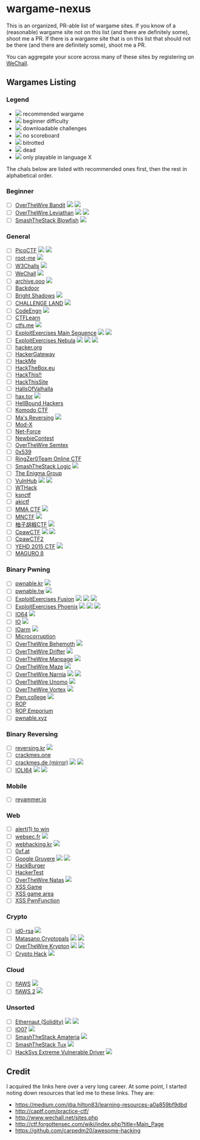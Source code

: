 # wargame-nexus

This is an organized, PR-able list of wargame sites.
If you know of a (reasonable) wargame site not on this list (and there are definitely some), shoot me a PR.
If there is a wargame site that is on this list that should not be there (and there are definitely some), shoot me a PR.

You can aggregate your score across many of these sites by registering on [WeChall](http://www.wechall.net).

## Wargames Listing

### Legend

- <img src="https://img.shields.io/badge/recommended-yes-green.svg"> recommended wargame
- <img src="https://img.shields.io/badge/difficulty-beginner-green.svg"> beginner difficulty
- <img src="https://img.shields.io/badge/style-offline-lightgrey.svg"> downloadable challenges
- <img src="https://img.shields.io/badge/scoring-no-lightgrey.svg"> no scoreboard
- <img src="https://img.shields.io/badge/status-degraded-orange.svg"> bitrotted
- <img src="https://img.shields.io/badge/status-dead-red.svg"> dead
- <img src="https://img.shields.io/badge/language-X-orange.svg"> only playable in language X

The chals below are listed with recommended ones first, then the rest in alphabetical order.

### Beginner

- [ ] [OverTheWire Bandit](http://overthewire.org/wargames/bandit/) <img src="https://img.shields.io/badge/difficulty-beginner-green.svg"> <img src="https://img.shields.io/badge/scoring-no-lightgrey.svg">
- [ ] [OverTheWire Leviathan](http://overthewire.org/wargames/leviathan/) <img src="https://img.shields.io/badge/difficulty-beginner-green.svg"> <img src="https://img.shields.io/badge/scoring-no-lightgrey.svg">
- [ ] [SmashTheStack Blowfish](http://smashthestack.org/blowfish.html) <img src="https://img.shields.io/badge/scoring-no-lightgrey.svg">

### General

- [ ] [PicoCTF](http://picoctf.com) <img src="https://img.shields.io/badge/recommended-yes-green.svg"> <img src="https://img.shields.io/badge/difficulty-beginner-green.svg">
- [ ] [root-me](http://root-me.org) <img src="https://img.shields.io/badge/recommended-yes-green.svg">
- [ ] [W3Challs](https://w3challs.com/) <img src="https://img.shields.io/badge/recommended-yes-green.svg">
- [ ] [WeChall](http://www.wechall.net/) <img src="https://img.shields.io/badge/recommended-yes-green.svg">
- [ ] [archive.ooo](https://archive.ooo) <img src="https://img.shields.io/badge/recommended-yes-green.svg">
- [ ] [Backdoor](https://backdoor.sdslabs.co/challenges)
- [ ] [Bright Shadows](http://bright-shadows.net/) <img src="https://img.shields.io/badge/status-dead-red.svg">
- [ ] [CHALLENGE LAND](http://challengeland.co/) <img src="https://img.shields.io/badge/status-dead-red.svg">
- [ ] [CodeEngn](http://ch.codeengn.com/) <img src="https://img.shields.io/badge/language-korean-orange.svg">
- [ ] [CTFLearn](https://ctflearn.com/)
- [ ] [ctfs.me](http://ctfs.me/) <img src="https://img.shields.io/badge/status-dead-red.svg">
- [ ] [ExploitExercises Main Sequence](https://exploit.education/main-sequence/) <img src="https://img.shields.io/badge/style-offline-lightgrey.svg"> <img src="https://img.shields.io/badge/scoring-no-lightgrey.svg">
- [ ] [ExploitExercises Nebula](https://exploit.education/nebula/) <img src="https://img.shields.io/badge/difficulty-beginner-green.svg"> <img src="https://img.shields.io/badge/style-offline-lightgrey.svg"> <img src="https://img.shields.io/badge/scoring-no-lightgrey.svg">
- [ ] [hacker.org](http://www.hacker.org/)
- [ ] [HackerGateway](https://www.hackergateway.com/)
- [ ] [HackMe](https://hack.me/)
- [ ] [HackTheBox.eu](https://hackthebox.eu)
- [ ] [HackThis!!](https://www.hackthis.co.uk/)
- [ ] [HackThisSite](https://www.hackthissite.org/)
- [ ] [HallsOfValhalla](https://halls-of-valhalla.org/beta/)
- [ ] [hax.tor](http://hax.tor.hu/welcome/) <img src="https://img.shields.io/badge/status-degraded-orange.svg">
- [ ] [HellBound Hackers](https://www.hellboundhackers.org/)
- [ ] [Komodo CTF](http://ctf.komodosec.com/)
- [ ] [Ma's Reversing](http://3564020356.org/) <img src="https://img.shields.io/badge/scoring-no-lightgrey.svg">
- [ ] [Mod-X](http://www.mod-x.co.uk/main.php)
- [ ] [Net-Force](https://net-force.nl/)
- [ ] [NewbieContest](https://www.newbiecontest.org/)
- [ ] [OverTheWire Semtex](http://overthewire.org/wargames/semtex/)
- [ ] [0x539](https://0x0539.net/)
- [ ] [RingZer0Team Online CTF](https://ringzer0team.com/home)
- [ ] [SmashTheStack Logic](http://logic.smashthestack.org:88/) <img src="https://img.shields.io/badge/scoring-no-lightgrey.svg">
- [ ] [The Enigma Group](https://www.enigmagroup.org/)
- [ ] [VulnHub](https://www.vulnhub.com/) <img src="https://img.shields.io/badge/style-offline-lightgrey.svg"> <img src="https://img.shields.io/badge/scoring-no-lightgrey.svg">
- [ ] [WTHack](https://www.onlinectf.com/challenges/)
- [ ] [ksnctf](http://ksnctf.sweetduet.info/)
- [ ] [akictf](https://ctf.katsudon.org/)
- [ ] [MMA CTF](https://ctf.mma.club.uec.ac.jp/) <img src="https://img.shields.io/badge/language-japanese-orange.svg">
- [ ] [MNCTF](http://mnctf.info/) <img src="https://img.shields.io/badge/language-japanese-orange.svg">
- [ ] [柚子胡椒CTF](https://ctf.mzyy94.com/) <img src="https://img.shields.io/badge/language-japanese-orange.svg">
- [ ] [CpawCTF](https://ctf.cpaw.site/) <img src="https://img.shields.io/badge/difficulty-beginner-green.svg"> <img src="https://img.shields.io/badge/language-japanese-orange.svg">
- [ ] [CpawCTF2](https://ctf2.cpaw.site/)
- [ ] [YEHD 2015 CTF](https://2015-yehd-ctf.meiji-ncc.tech/) <img src="https://img.shields.io/badge/language-japanese-orange.svg">
- [ ] [MAGURO β](https://score.maguro.run/)

### Binary Pwning

- [ ] [pwnable.kr](http://pwnable.kr) <img src="https://img.shields.io/badge/recommended-yes-green.svg">
- [ ] [pwnable.tw](http://pwnable.tw) <img src="https://img.shields.io/badge/recommended-yes-green.svg">
- [ ] [ExploitExercises Fusion](https://exploit.education/fusion/) <img src="https://img.shields.io/badge/difficulty-beginner-green.svg"> <img src="https://img.shields.io/badge/style-offline-lightgrey.svg"> <img src="https://img.shields.io/badge/scoring-no-lightgrey.svg">
- [ ] [ExploitExercises Phoenix](https://exploit.education/phoenix/) <img src="https://img.shields.io/badge/difficulty-beginner-green.svg"> <img src="https://img.shields.io/badge/style-offline-lightgrey.svg"> <img src="https://img.shields.io/badge/scoring-no-lightgrey.svg">
- [ ] [IO64](http://io.netgarage.org:8064/) <img src="https://img.shields.io/badge/scoring-no-lightgrey.svg">
- [ ] [IO](https://io.netgarage.org/) <img src="https://img.shields.io/badge/scoring-no-lightgrey.svg">
- [ ] [IOarm](http://ioarm.netgarage.org/) <img src="https://img.shields.io/badge/scoring-no-lightgrey.svg">
- [ ] [Microcorruption](https://microcorruption.com/login)
- [ ] [OverTheWire Behemoth](http://overthewire.org/wargames/behemoth/) <img src="https://img.shields.io/badge/scoring-no-lightgrey.svg">
- [ ] [OverTheWire Drifter](http://overthewire.org/wargames/drifter/) <img src="https://img.shields.io/badge/scoring-no-lightgrey.svg">
- [ ] [OverTheWire Manpage](http://overthewire.org/wargames/manpage/) <img src="https://img.shields.io/badge/scoring-no-lightgrey.svg">
- [ ] [OverTheWire Maze](http://overthewire.org/wargames/maze/) <img src="https://img.shields.io/badge/scoring-no-lightgrey.svg">
- [ ] [OverTheWire Narnia](http://overthewire.org/wargames/narnia/) <img src="https://img.shields.io/badge/difficulty-beginner-green.svg"> <img src="https://img.shields.io/badge/scoring-no-lightgrey.svg">
- [ ] [OverTheWire Unomo](http://overthewire.org/wargames/utumno/) <img src="https://img.shields.io/badge/scoring-no-lightgrey.svg">
- [ ] [OverTheWire Vortex](http://overthewire.org/wargames/vortex/) <img src="https://img.shields.io/badge/scoring-no-lightgrey.svg">
- [ ] [Pwn.college](https://pwn.college) <img src="https://img.shields.io/badge/difficulty-beginner-green.svg">
- [ ] [ROP](https://game.rop.sh/)
- [ ] [ROP Emporium](https://ropemporium.com/)
- [ ] [pwnable.xyz](https://pwnable.xyz/)

### Binary Reversing

- [ ] [reversing.kr](http://reversing.kr) <img src="https://img.shields.io/badge/recommended-yes-green.svg">
- [ ] [crackmes.one](https://crackmes.one/)
- [ ] [crackmes.de (mirror)](https://tuts4you.com/e107_plugins/download/download.php?view.3152) <img src="https://img.shields.io/badge/style-offline-lightgrey.svg"> <img src="https://img.shields.io/badge/scoring-no-lightgrey.svg">
- [ ] [IOLI64](https://github.com/BinaryResearch/IOLI64) <img src="https://img.shields.io/badge/style-offline-lightgrey.svg"> <img src="https://img.shields.io/badge/scoring-no-lightgrey.svg">

### Mobile

- [ ] [reyammer.io](https://challs.reyammer.io/)

### Web

- [ ] [alert(1) to win](https://alf.nu/alert1/)
- [ ] [websec.fr](http://websec.fr) <img src="https://img.shields.io/badge/recommended-yes-green.svg">
- [ ] [webhacking.kr](http://webhacking.kr/) <img src="https://img.shields.io/badge/recommended-yes-green.svg">
- [ ] [0xf.at](https://0xf.at/)
- [ ] [Google Gruyere](http://google-gruyere.appspot.com/) <img src="https://img.shields.io/badge/difficulty-beginner-green.svg"> <img src="https://img.shields.io/badge/scoring-no-lightgrey.svg">
- [ ] [HackBurger](https://hackburger.ee/)
- [ ] [HackerTest](http://www.hackertest.net/)
- [ ] [OverTheWire Natas](http://overthewire.org/wargames/natas/) <img src="https://img.shields.io/badge/scoring-no-lightgrey.svg">
- [ ] [XSS Game](https://www.xssgame.com/)
- [ ] [XSS game area](https://xss-game.appspot.com/)
- [ ] [XSS PwnFunction](https://xss.pwnfunction.com/)

### Crypto

- [ ] [id0-rsa](https://id0-rsa.pub/) <img src="https://img.shields.io/badge/recommended-yes-green.svg">
- [ ] [Matasano Cryptopals](https://cryptopals.com/) <img src="https://img.shields.io/badge/recommended-yes-green.svg"> <img src="https://img.shields.io/badge/scoring-no-lightgrey.svg">
- [ ] [OverTheWire Krypton](http://overthewire.org/wargames/krypton/) <img src="https://img.shields.io/badge/difficulty-beginner-green.svg"> <img src="https://img.shields.io/badge/scoring-no-lightgrey.svg">
- [ ] [Crypto Hack](https://cryptohack.org/) <img src="https://img.shields.io/badge/recommended-yes-green.svg">

### Cloud

- [ ] [flAWS](http://flaws.cloud/) <img src="https://img.shields.io/badge/scoring-no-lightgrey.svg">
- [ ] [flAWS 2](http://flaws2.cloud/) <img src="https://img.shields.io/badge/scoring-no-lightgrey.svg">

### Unsorted

- [ ] [Ethernaut (Solidity)](https://ethernaut.zeppelin.solutions/) <img src="https://img.shields.io/badge/difficulty-beginner-green.svg"> <img src="https://img.shields.io/badge/scoring-no-lightgrey.svg">
- [ ] [IO07](http://io.netgarage.org:777/) <img src="https://img.shields.io/badge/scoring-no-lightgrey.svg">
- [ ] [SmashTheStack Amateria](http://amateria.smashthestack.org:89/) <img src="https://img.shields.io/badge/scoring-no-lightgrey.svg">
- [ ] [SmashTheStack Tux](http://tux.smashthestack.org:86/) <img src="https://img.shields.io/badge/scoring-no-lightgrey.svg">
- [ ] [HackSys Extreme Vulnerable Driver](https://github.com/hacksysteam/HackSysExtremeVulnerableDriver) <img src="https://img.shields.io/badge/scoring-no-lightgrey.svg">

## Credit

I acquired the links here over a very long career.
At some point, I started noting down resources that led me to these links.
They are:

- https://medium.com/@a.hilton83/learning-resources-a0a859bf9dbd
- http://captf.com/practice-ctf/
- http://www.wechall.net/sites.php
- http://ctf.forgottensec.com/wiki/index.php?title=Main_Page
- https://github.com/carpedm20/awesome-hacking
